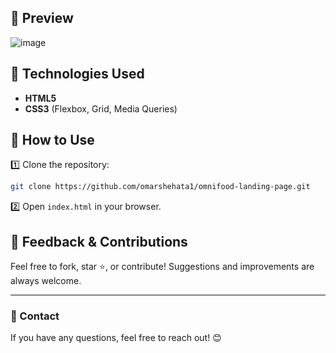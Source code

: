 ## 📸 Preview

![image](https://github.com/user-attachments/assets/a247abcc-5715-409d-8905-1f88cf5e362d)


## 🚀 Technologies Used

- **HTML5**
- **CSS3** (Flexbox, Grid, Media Queries)

## 📂 How to Use

1️⃣ Clone the repository:
```bash
git clone https://github.com/omarshehata1/omnifood-landing-page.git
```

2️⃣ Open `index.html` in your browser.

## 🌟 Feedback & Contributions

Feel free to fork, star ⭐, or contribute! Suggestions and improvements are always welcome.  

---

### 📩 Contact

If you have any questions, feel free to reach out! 😊
